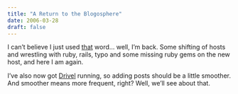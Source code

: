 ```yaml
---
title: "A Return to the Blogosphere"
date: 2006-03-28
draft: false
---
```

I can’t believe I just used [that](https://web.archive.org/web/20060614141004/http://en.wikipedia.org/wiki/Blogosphere) word… well, I’m back. Some shifting of hosts and wrestling with ruby, rails, typo and some missing ruby gems on the new host, and here I am again. 

I’ve also now got [Drivel](https://web.archive.org/web/20060614141004/http://www.dropline.net/drivel/) running, so adding posts should be a little smoother. And smoother means more frequent, right? Well, we’ll see about that.